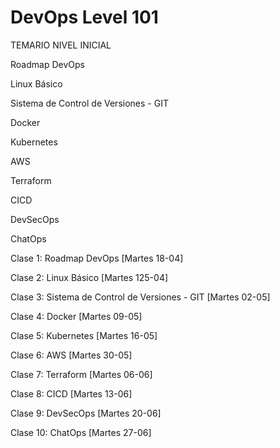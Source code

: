 # DevOps Level 101
TEMARIO NIVEL INICIAL 

Roadmap DevOps

Linux Básico 

Sistema de Control de Versiones - GIT 

Docker

Kubernetes

AWS

Terraform

CICD

DevSecOps

ChatOps

Clase 1: Roadmap DevOps [Martes 18-04]

Clase 2: Linux Básico [Martes 125-04]

Clase 3: Sistema de Control de Versiones - GIT [Martes 02-05]

Clase 4: Docker [Martes 09-05]

Clase 5: Kubernetes [Martes 16-05]

Clase 6: AWS [Martes 30-05]

Clase 7: Terraform [Martes 06-06]

Clase 8: CICD [Martes 13-06]

Clase 9: DevSecOps [Martes 20-06]

Clase 10: ChatOps [Martes 27-06]
